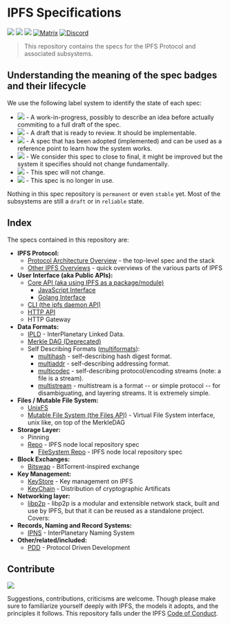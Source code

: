 # IPFS Specifications

[![](https://img.shields.io/badge/made%20by-Protocol%20Labs-blue.svg?style=flat-square)](http://ipn.io)
[![](https://img.shields.io/badge/project-IPFS-blue.svg?style=flat-square)](http://ipfs.io/)
[![](https://img.shields.io/badge/freenode-%23ipfs-blue.svg?style=flat-square)](http://webchat.freenode.net/?channels=%23ipfs)
[![Matrix](https://img.shields.io/badge/matrix-%23ipfs%3Apermaweb.io-blue.svg?style=flat-square)](https://riot.permaweb.io/#/room/#ipfs:permaweb.io)
[![Discord](https://img.shields.io/discord/475789330380488707?color=blueviolet&label=discord&style=flat-square)](https://discord.gg/24fmuwR)

> This repository contains the specs for the IPFS Protocol and associated subsystems.

## Understanding the meaning of the spec badges and their lifecycle

We use the following label system to identify the state of each spec:

- ![](https://img.shields.io/badge/status-wip-orange.svg?style=flat-square) - A work-in-progress, possibly to describe an idea before actually commiting to a full draft of the spec.
- ![](https://img.shields.io/badge/status-draft-yellow.svg?style=flat-square) - A draft that is ready to review. It should be implementable.
- ![](https://img.shields.io/badge/status-reliable-green.svg?style=flat-square) - A spec that has been adopted (implemented) and can be used as a reference point to learn how the system works.
- ![](https://img.shields.io/badge/status-stable-brightgreen.svg?style=flat-square) - We consider this spec to close to final, it might be improved but the system it specifies should not change fundamentally.
- ![](https://img.shields.io/badge/status-permanent-blue.svg?style=flat-square) - This spec will not change.
- ![](https://img.shields.io/badge/status-deprecated-red.svg?style=flat-square) - This spec is no longer in use.

Nothing in this spec repository is `permanent` or even `stable` yet. Most of the subsystems are still a `draft` or in `reliable` state.

## Index

The specs contained in this repository are:

- **IPFS Protocol:**
  - [Protocol Architecture Overview](./ARCHITECTURE.md) - the top-level spec and the stack
  - [Other IPFS Overviews](/overviews) - quick overviews of the various parts of IPFS
- **User Interface (aka Public APIs):**
  - [Core API (aka using IPFS as a package/module)](./API_CORE.md)
    - [JavaScript Interface](https://github.com/ipfs/interface-js-ipfs-core)
    - [Golang Interface](https://github.com/ipfs/interface-go-ipfs-core)
  - [CLI (the ipfs daemon API)](./API_CLI.md)
  - [HTTP API](./API_HTTP.md)
  - HTTP Gateway
- **Data Formats:**
  - [IPLD](https://github.com/ipld/spec) - InterPlanetary Linked Data.
  - [Merkle DAG (Deprecated)](./MERKLE_DAG.md)
  - Self Describing Formats ([multiformats](http://github.com/multiformats/multiformats)):
    - [multihash](https://github.com/multiformats/multihash) - self-describing hash digest format.
    - [multiaddr](https://github.com/multiformats/multiaddr) - self-describing addressing format.
    - [multicodec](https://github.com/multiformats/multicodec) - self-describing protocol/encoding streams (note: a file is a stream).
    - [multistream](https://github.com/multiformats/multistream) - multistream is a format -- or simple protocol -- for disambiguating, and layering streams. It is extremely simple.
- **Files / Mutable File System:**
  - [UnixFS](./UNIXFS.md)
  - [Mutable File System (the Files API)](./MUTABLE_FILE_SYSTEM.md) - Virtual File System interface, unix like, on top of the MerkleDAG
- **Storage Layer:**
  - Pinning
  - [Repo](./REPO.md) - IPFS node local repository spec
    - [FileSystem Repo](./REPO_FS.md) - IPFS node local repository spec
- **Block Exchanges:**
  - [Bitswap](./BITSWAP.md) - BitTorrent-inspired exchange
- **Key Management:**
  - [KeyStore](./KEYSTORE.md) - Key management on IPFS
  - [KeyChain](./KEYCHAIN.md) - Distribution of cryptographic Artificats
- **Networking layer:**
  - [libp2p](https://github.com/libp2p/specs) - libp2p is a modular and extensible network stack, built and use by IPFS, but that it can be reused as a standalone project. Covers:
- **Records, Naming and Record Systems:**
  - [IPNS](./IPNS.md) - InterPlanetary Naming System
- **Other/related/included:**
  - [PDD](https://github.com/ipfs/pdd) - Protocol Driven Development

## Contribute

[![](https://cdn.rawgit.com/jbenet/contribute-ipfs-gif/master/img/contribute.gif)](https://github.com/ipfs/community/blob/master/contributing.md)

Suggestions, contributions, criticisms are welcome. Though please make sure to familiarize yourself deeply with IPFS, the models it adopts, and the principles it follows.
This repository falls under the IPFS [Code of Conduct](https://github.com/ipfs/community/blob/master/code-of-conduct.md).
